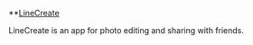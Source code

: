 **[LineCreate](https://kseniyabr.github.io/LineCreate/)

LineCreate is an app for photo editing and sharing with friends.
